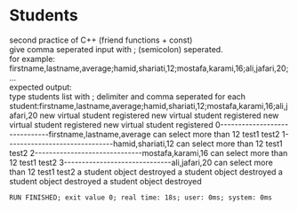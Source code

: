 # Students
second practice of C++ (friend functions + const)<br />
give comma seperated input with ; (semicolon) seperated. <br />
for example:<br />
firstname,lastname,average;hamid,shariati,12;mostafa,karami,16;ali,jafari,20;...<br />
expected output:<br />
	type students list with ; delimiter and comma seperated for each student:firstname,lastname,average;hamid,shariati,12;mostafa,karami,16;ali,jafari,20
	new virtual student registered
	new virtual student registered
	new virtual student registered
	new virtual student registered
	0------------------------------firstname,lastname,average
	can select more than 12
	test1 test2 
	1------------------------------hamid,shariati,12
	can select more than 12
	test1 test2 
	2------------------------------mostafa,karami,16
	can select more than 12
	test1 test2 
	3------------------------------ali,jafari,20
	can select more than 12
	test1 test2 
	a student object destroyed
	a student object destroyed
	a student object destroyed
	a student object destroyed
	
	RUN FINISHED; exit value 0; real time: 18s; user: 0ms; system: 0ms
	
